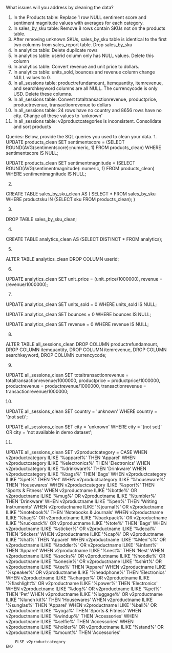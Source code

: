 What issues will you address by cleaning the data?
1. In the Products table: Replace 1 row NULL sentiment score and sentiment magnitude values with averages for each category.
2. In sales_by_sku table: Remove 8 rows contain SKUs not on the products table.
3. After removing unknown SKUs, sales_by_sku table is identical to the first two columns from sales_report table. Drop sales_by_sku
4. In analytics table: Delete duplicate rows
5. In analytics table: userid column only has NULL values. Delete this column
6. In analytics table: Convert revenue and unit price to dollars.
7. In analytics table: units_sold, bounces and revenue column change NULL values to 0. 
8. In all_sessions table: productrefundamount, itemquantity, itemrevenue, and searchkeyword columns are all NULL. The currencycode is only USD. Delete these columns.
9. In all_sessions table: Convert totaltransactionrevenue, productprice, productrevenue, transactionrevenue to dollars
10. In all_sessions table: 24 rows have no country and 8656 rows have no city. Change all these values to 'unknown'
11. In all_sessions table: v2productcategories is inconsistent. Consolidate and sort products


Queries:
Below, provide the SQL queries you used to clean your data.
1.
UPDATE products_clean
SET sentimentscore = 
	(SELECT ROUND(AVG(sentimentscore)::numeric, 1) FROM products_clean)
    WHERE sentimentscore IS NULL;

UPDATE products_clean
SET sentimentmagnitude = 
	(SELECT ROUND(AVG(sentimentmagnitude)::numeric, 1) FROM products_clean)
	WHERE sentimentmagnitude IS NULL;

2.
CREATE TABLE sales_by_sku_clean AS (
	SELECT *
	FROM sales_by_sku
	WHERE productsku IN (SELECT sku FROM products_clean);
)

3.
DROP TABLE sales_by_sku_clean;

4.
CREATE TABLE analytics_clean AS (SELECT DISTINCT * FROM analytics);

5.
ALTER TABLE analytics_clean
DROP COLUMN userid;

6.
UPDATE analytics_clean SET
	unit_price = (unit_price/1000000),
	revenue = (revenue/1000000);

7.
UPDATE analytics_clean SET units_sold = 0
WHERE units_sold IS NULL;

UPDATE analytics_clean SET
	bounces = 0
	WHERE bounces IS NULL;

UPDATE analytics_clean SET
	revenue = 0
	WHERE revenue IS NULL;

8.
ALTER TABLE all_sessions_clean
	DROP COLUMN productrefundamount,
	DROP COLUMN itemquantity,
	DROP COLUMN itemrevenue,
    DROP COLUMN searchkeyword,
    DROP COLUMN currencycode;

9.
UPDATE all_sessions_clean SET
	totaltransactionrevenue = totaltransactionrevenue/1000000,
	productprice = productprice/1000000,
	productrevenue = productrevenue/1000000,
	transactionrevenue = transactionrevenue/1000000;

10.
UPDATE all_sessions_clean
SET country = 'unknown'
WHERE country = '(not set)';

UPDATE all_sessions_clean
SET city = 'unknown'
WHERE city = '(not set)'
OR city = 'not available in demo dataset';

11.
UPDATE all_sessions_clean SET v2productcategory = 
	CASE 
		WHEN v2productcategory ILIKE '%apparel%' THEN 'Apparel'
		WHEN v2productcategory ILIKE '%electronics%' THEN 'Electronics'
		WHEN v2productcategory ILIKE '%drinkware%' THEN 'Drinkware'
		WHEN v2productcategory ILIKE '%bags%' THEN 'Bags'
        WHEN v2productcategory ILIKE '%pet%' THEN 'Pet'
        WHEN v2productcategory ILIKE '%houseware%' THEN 'Housewares'
        WHEN v2productcategory ILIKE '%sport%' THEN 'Sports & Fitness'
		WHEN v2productname ILIKE '%bottle%' OR v2productname ILIKE '%mug%' OR v2productname ILIKE '%tumbler%' THEN 'Drinkware'
		WHEN v2productname ILIKE '%pen%' THEN 'Writing Instruments' 
		WHEN v2productname ILIKE '%journal%' OR v2productname ILIKE '%notebook%' THEN 'Notebooks & Journals'
		WHEN v2productname ILIKE '%bag%' OR v2productname ILIKE '%backpack%' OR v2productname ILIKE '%rucksack%' OR v2productname ILIKE '%tote%' THEN 'Bags'
		WHEN v2productname ILIKE '%sticker%' OR v2productname ILIKE '%decal%' THEN 'Stickers'
		WHEN v2productname ILIKE '%cap%' OR v2productname ILIKE '%hat%' THEN 'Apparel'
		WHEN v2productname ILIKE '%Men''s%' OR v2productname ILIKE '%toddler%' OR v2productname ILIKE '%infant%' THEN 'Apparel'
		WHEN v2productname ILIKE '%nest%' THEN 'Nest'
		WHEN v2productname ILIKE '%socks%' OR v2productname ILIKE '%hoodie%' OR v2productname ILIKE '%onesie%' OR v2productname ILIKE '%shirt%' OR v2productname ILIKE '%tee%' THEN 'Apparel'
		WHEN v2productname ILIKE '%speaker%' OR v2productname ILIKE '%headphone%' THEN 'Electronics'
        WHEN v2productname ILIKE '%charger%' OR v2productname ILIKE '%flashlight%' OR v2productname ILIKE '%power%' THEN 'Electronics'
        WHEN v2productname ILIKE '%dog%' OR v2productname ILIKE '%pet%' THEN 'Pet'
		WHEN v2productname ILIKE '%luggage%' OR v2productname ILIKE '%lunch kit%' THEN 'Housewares'
        WHEN v2productname ILIKE '%sunglas%' THEN 'Apparel'
		WHEN v2productname ILIKE '%ball%' OR v2productname ILIKE '%yoga%' THEN 'Sports & Fitness'
        WHEN v2productname ILIKE '%windup%' THEN 'Accessories'
		WHEN v2productname ILIKE '%selfie%' THEN 'Accessories'
   		WHEN v2productname ILIKE '%holder%' OR v2productname ILIKE '%stand%' OR v2productname ILIKE '%mount%' THEN 'Accessories'

		ELSE v2productcategory
	END